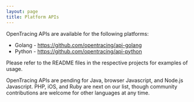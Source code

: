 ```yaml
---
layout: page
title: Platform APIs
---
```

OpenTracing APIs are available for the following platforms:

* Golang - https://github.com/opentracing/api-golang
* Python - https://github.com/opentracing/api-python

Please refer to the README files in the respective projects for examples of usage.

OpenTracing APIs are pending for Java, browser Javascript, and Node.js Javascript. PHP, iOS, and Ruby are next on our list, though community contributions are welcome for other languages at any time.
